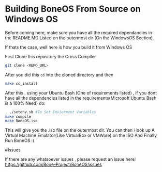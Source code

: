 # Building BoneOS From Source on Windows OS

Before coming here, make sure you have all the required dependancies in the README.MD Listed on the outermost dir (On the WindowsOS Section).

If thats the case, well here is how you build it from Windows OS


First Clone this repository the Cross Compiler 

```sh
git clone <REPO_URL>
```

After you did this `cd` into the cloned directory and then

```sh
make cc_install 
```

After this , using your Ubuntu Bash (One of requirements listed) , if you dont have all the dependencies listed in the requirements(Microsoft Ubuntu Bash is a 100% Need) do: 

```sh
. ./setenv.sh #To Set Enviorment Variables
make compile
make BoneOS.iso
```

This will give you the .iso file on the outermost dir. You can then Hook up
A Virtual Machine Emulator(Like VirtualBox or VMWare) on the ISO And Finally Run BoneOS :)

#Issues

If there are any whatsoever issues , please request an issue here! https://github.com/Bone-Project/BoneOS/issues